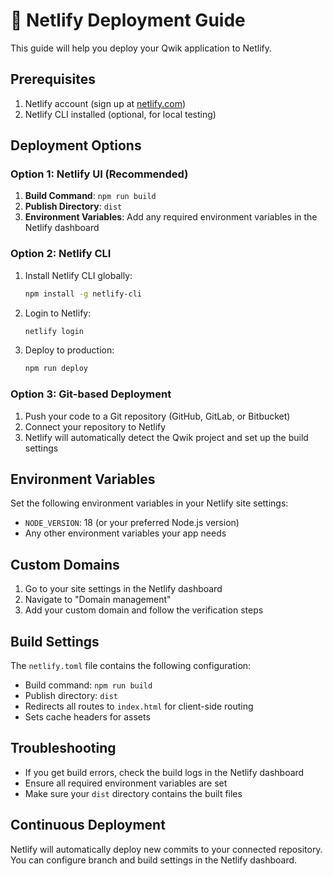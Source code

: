 # 🚀 Netlify Deployment Guide

This guide will help you deploy your Qwik application to Netlify.

## Prerequisites

1. Netlify account (sign up at [netlify.com](https://www.netlify.com/))
2. Netlify CLI installed (optional, for local testing)

## Deployment Options

### Option 1: Netlify UI (Recommended)

1. **Build Command**: `npm run build`
2. **Publish Directory**: `dist`
3. **Environment Variables**: Add any required environment variables in the Netlify dashboard

### Option 2: Netlify CLI

1. Install Netlify CLI globally:
   ```bash
   npm install -g netlify-cli
   ```

2. Login to Netlify:
   ```bash
   netlify login
   ```

3. Deploy to production:
   ```bash
   npm run deploy
   ```

### Option 3: Git-based Deployment

1. Push your code to a Git repository (GitHub, GitLab, or Bitbucket)
2. Connect your repository to Netlify
3. Netlify will automatically detect the Qwik project and set up the build settings

## Environment Variables

Set the following environment variables in your Netlify site settings:

- `NODE_VERSION`: 18 (or your preferred Node.js version)
- Any other environment variables your app needs

## Custom Domains

1. Go to your site settings in the Netlify dashboard
2. Navigate to "Domain management"
3. Add your custom domain and follow the verification steps

## Build Settings

The `netlify.toml` file contains the following configuration:

- Build command: `npm run build`
- Publish directory: `dist`
- Redirects all routes to `index.html` for client-side routing
- Sets cache headers for assets

## Troubleshooting

- If you get build errors, check the build logs in the Netlify dashboard
- Ensure all required environment variables are set
- Make sure your `dist` directory contains the built files

## Continuous Deployment

Netlify will automatically deploy new commits to your connected repository. You can configure branch and build settings in the Netlify dashboard.
